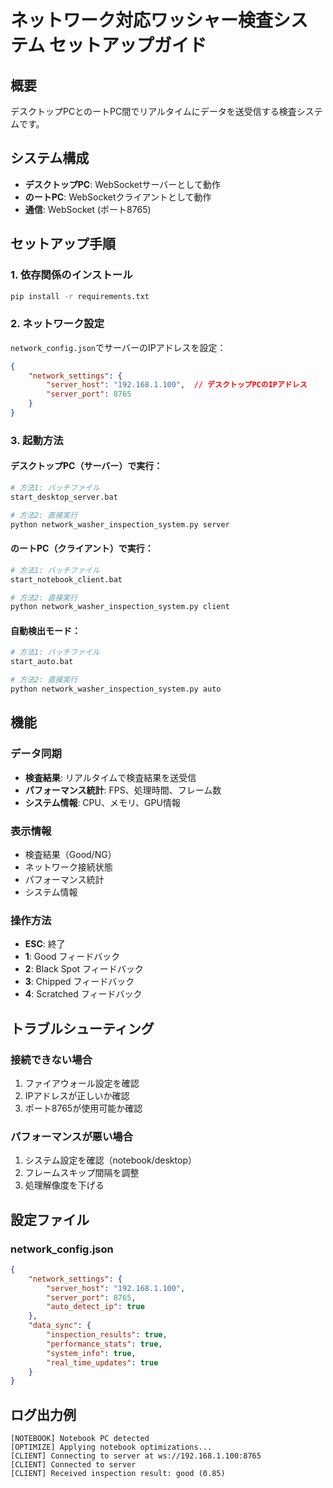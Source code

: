 # ネットワーク対応ワッシャー検査システム セットアップガイド

## 概要
デスクトップPCとのートPC間でリアルタイムにデータを送受信する検査システムです。

## システム構成
- **デスクトップPC**: WebSocketサーバーとして動作
- **のートPC**: WebSocketクライアントとして動作
- **通信**: WebSocket (ポート8765)

## セットアップ手順

### 1. 依存関係のインストール
```bash
pip install -r requirements.txt
```

### 2. ネットワーク設定
`network_config.json`でサーバーのIPアドレスを設定：
```json
{
    "network_settings": {
        "server_host": "192.168.1.100",  // デスクトップPCのIPアドレス
        "server_port": 8765
    }
}
```

### 3. 起動方法

#### デスクトップPC（サーバー）で実行：
```bash
# 方法1: バッチファイル
start_desktop_server.bat

# 方法2: 直接実行
python network_washer_inspection_system.py server
```

#### のートPC（クライアント）で実行：
```bash
# 方法1: バッチファイル
start_notebook_client.bat

# 方法2: 直接実行
python network_washer_inspection_system.py client
```

#### 自動検出モード：
```bash
# 方法1: バッチファイル
start_auto.bat

# 方法2: 直接実行
python network_washer_inspection_system.py auto
```

## 機能

### データ同期
- **検査結果**: リアルタイムで検査結果を送受信
- **パフォーマンス統計**: FPS、処理時間、フレーム数
- **システム情報**: CPU、メモリ、GPU情報

### 表示情報
- 検査結果（Good/NG）
- ネットワーク接続状態
- パフォーマンス統計
- システム情報

### 操作方法
- **ESC**: 終了
- **1**: Good フィードバック
- **2**: Black Spot フィードバック
- **3**: Chipped フィードバック
- **4**: Scratched フィードバック

## トラブルシューティング

### 接続できない場合
1. ファイアウォール設定を確認
2. IPアドレスが正しいか確認
3. ポート8765が使用可能か確認

### パフォーマンスが悪い場合
1. システム設定を確認（notebook/desktop）
2. フレームスキップ間隔を調整
3. 処理解像度を下げる

## 設定ファイル

### network_config.json
```json
{
    "network_settings": {
        "server_host": "192.168.1.100",
        "server_port": 8765,
        "auto_detect_ip": true
    },
    "data_sync": {
        "inspection_results": true,
        "performance_stats": true,
        "system_info": true,
        "real_time_updates": true
    }
}
```

## ログ出力例
```
[NOTEBOOK] Notebook PC detected
[OPTIMIZE] Applying notebook optimizations...
[CLIENT] Connecting to server at ws://192.168.1.100:8765
[CLIENT] Connected to server
[CLIENT] Received inspection result: good (0.85)
```
